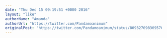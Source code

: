 ```yaml
---
date: "Thu Dec 15 09:19:51 +0000 2016"
layout: "like"
authorName: "Amanda"
authorUrl: "https://twitter.com/Pandamoanimum"
originalPost: "https://twitter.com/Pandamoanimum/status/809327098309570560"
---
```


